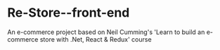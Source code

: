 # Re-Store--front-end
An e-commerce project based on Neil Cumming's 'Learn to build an e-commerce store with .Net, React &amp; Redux' course 
